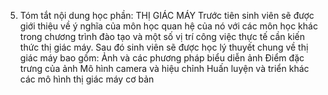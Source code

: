 5. Tóm tắt nội dung học phần: THỊ GIÁC MÁY
Trước tiên sinh viên sẽ được giới thiệu về ý nghĩa của môn học quan hệ
của nó với các môn học khác trong chương trình đào tạo và một số vị trí
công việc thực tế cần kiến thức thị giác máy. Sau đó sinh viên sẽ được
học lý thuyết chung về thị giác máy bao gồm: Ảnh và các phương pháp biểu diễn ảnh Điểm đặc trưng của ảnh Mô hình camera và hiệu chỉnh Huấn luyện và triển khác các mô hình thị giác máy cơ bản
